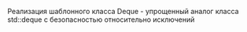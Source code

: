 Реализация шаблонного класса Deque<T> - упрощенный аналог класса std::deque<T> с безопасностью относительно исключений
